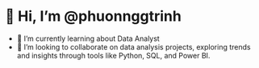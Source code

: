 # 👋 Hi, I’m @phuonnggtrinh
- 🌱 I’m currently learning about Data Analyst
- 💞️ I’m looking to collaborate on data analysis projects, exploring trends and insights through tools like Python, SQL, and Power BI.



<!---
phuonnggtrinh/phuonnggtrinh is a ✨ special ✨ repository because its `README.md` (this file) appears on your GitHub profile.
You can click the Preview link to take a look at your changes.
--->
